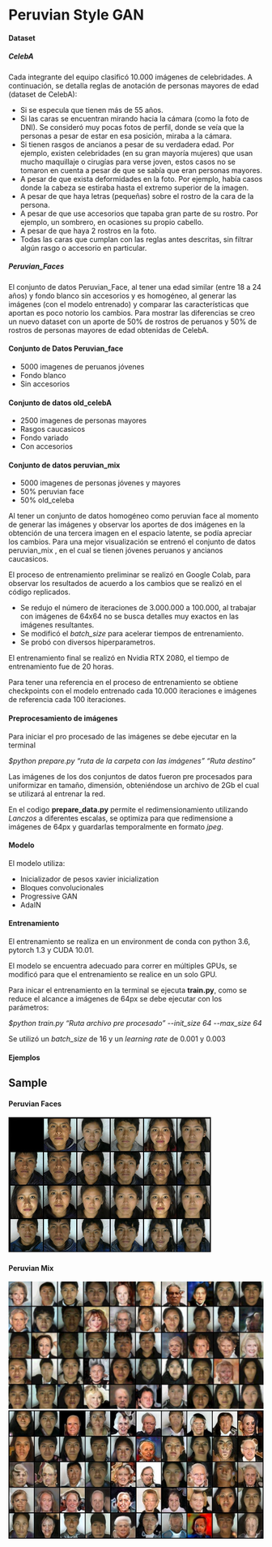 # Peruvian Style GAN

#### Dataset
##### CelebA
Cada integrante del equipo clasificó 10.000 imágenes de celebridades. A continuación, se detalla reglas de anotación de personas mayores de edad (dataset de CelebA):

- Si se especula que tienen más de 55 años.
- Si las caras se encuentran mirando hacia la cámara (como la foto de DNI). Se consideró muy pocas fotos de perfil, donde se veía que la personas a pesar de estar en esa posición, miraba a la cámara.
- Si tienen rasgos de ancianos a pesar de su verdadera edad. Por ejemplo, existen celebridades (en su gran mayoría mujeres) que usan mucho maquillaje o cirugías para verse joven, estos casos no se tomaron en cuenta a pesar de que se sabía que eran personas mayores.
- A pesar de que exista deformidades en la foto. Por ejemplo, había casos donde la cabeza se estiraba hasta el extremo superior de la imagen.
- A pesar de que haya letras (pequeñas) sobre el rostro de la cara de la persona.
- A pesar de que use accesorios que tapaba gran parte de su rostro. Por ejemplo, un sombrero, en ocasiones su propio cabello.
- A pesar de que haya 2 rostros en la foto.
- Todas las caras que cumplan con las reglas antes descritas, sin filtrar algún rasgo o accesorio en particular.

##### Peruvian_Faces
El conjunto de datos Peruvian_Face, al tener una edad similar (entre 18 a 24 años) y fondo blanco sin accesorios y es homogéneo, al generar las imágenes (con el modelo entrenado) y comparar las características que aportan es poco notorio los cambios. Para mostrar las diferencias se creo un nuevo dataset con un aporte de 50% de rostros de peruanos y 50% de rostros de personas mayores de edad obtenidas de CelebA.


#### Conjunto de Datos Peruvian_face
- 5000 imagenes de peruanos jóvenes
- Fondo blanco
- Sin accesorios

#### Conjunto de datos old_celebA
- 2500 imagenes de personas mayores
- Rasgos caucasicos
- Fondo variado
- Con accesorios

#### Conjunto de datos peruvian_mix
- 5000 imagenes de personas jóvenes y mayores
- 50% peruvian face 
- 50% old_celeba

Al tener un conjunto de datos homogéneo  como peruvian face al momento de generar las imágenes y observar los aportes de dos imágenes en la obtención de una tercera imagen en el espacio latente, se podía apreciar los cambios. Para una mejor visualización se entrenó el conjunto de datos peruvian_mix , en el cual se tienen jóvenes peruanos y ancianos caucasicos.

El proceso de entrenamiento preliminar se realizó en Google Colab, para observar los resultados de acuerdo a los cambios que se realizó en el código replicados.

- Se redujo el número de iteraciones de 3.000.000 a 100.000, al trabajar con imágenes de 64x64 no se busca detalles muy exactos en las imágenes resultantes.
- Se modificó el *batch_size* para acelerar tiempos de entrenamiento.
- Se probó con diversos hiperparametros.

El entrenamiento final se realizó en Nvidia RTX 2080, el tiempo de entrenamiento fue de 20 horas.

Para tener una referencia en el proceso de entrenamiento se obtiene checkpoints con el modelo entrenado cada 10.000 iteraciones e imágenes de referencia cada 100 iteraciones.

#### Preprocesamiento de imágenes

Para iniciar el pro procesado de las imágenes se debe ejecutar en la terminal

*$python prepare.py “ruta de la carpeta con las imágenes” “Ruta destino”*

Las imágenes de los dos conjuntos de datos fueron pre procesados para uniformizar en tamaño, dimensión, obteniéndose un archivo de 2Gb el cual se utilizará al entrenar la red.

En el codigo **prepare_data.py** permite el redimensionamiento utilizando *Lanczos* a diferentes escalas, se optimiza para que redimensione a imágenes de 64px y guardarlas temporalmente en formato *jpeg*.


#### Modelo 
El modelo utiliza:
- Inicializador de pesos xavier inicialization
- Bloques convolucionales
- Progressive GAN
- AdaIN

#### Entrenamiento
El entrenamiento se realiza en un environment de conda con python 3.6, pytorch 1.3 y CUDA 10.01.

El modelo se encuentra adecuado para correr en múltiples GPUs, se modificó para que el entrenamiento se realice en un solo GPU.

Para inicar el entrenamiento en la terminal se ejecuta **train.py**, como se reduce el alcance a imágenes de 64px se debe ejecutar con los parámetros:

*$python train.py “Ruta archivo pre procesado” --init_size 64 --max_size 64*

Se utilizó un *batch_size* de 16 y un *learning rate* de 0.001 y 0.003


#### Ejemplos


## Sample
#### Peruvian Faces

![Peruvian Faces](doc/sampler_image.jpeg)

#### Peruvian Mix

![Peruvian Mix_1](doc/mix_1.jpeg)
![Peruvian Mix_2](doc/mix_2.jpeg)


